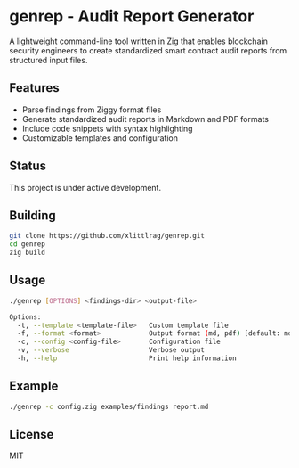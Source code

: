 # genrep - Audit Report Generator

A lightweight command-line tool written in Zig that enables blockchain security engineers to create standardized smart contract audit reports from structured input files.

## Features

- Parse findings from Ziggy format files
- Generate standardized audit reports in Markdown and PDF formats
- Include code snippets with syntax highlighting
- Customizable templates and configuration

## Status

This project is under active development.

## Building

```bash
git clone https://github.com/xlittlrag/genrep.git
cd genrep
zig build
```

## Usage

```bash
./genrep [OPTIONS] <findings-dir> <output-file>

Options:
  -t, --template <template-file>   Custom template file
  -f, --format <format>            Output format (md, pdf) [default: md]
  -c, --config <config-file>       Configuration file
  -v, --verbose                    Verbose output
  -h, --help                       Print help information
```

## Example

```bash
./genrep -c config.zig examples/findings report.md
```

## License

MIT
